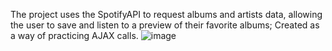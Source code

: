 The project uses the SpotifyAPI to request albums and artists data, allowing the user to save and listen to a preview of their favorite albums;
Created as a way of practicing AJAX calls.
![image](https://github.com/poissonfou/Save-Albums/assets/102704201/215650fd-f97f-4d88-ac8d-186895b7ca4e)

